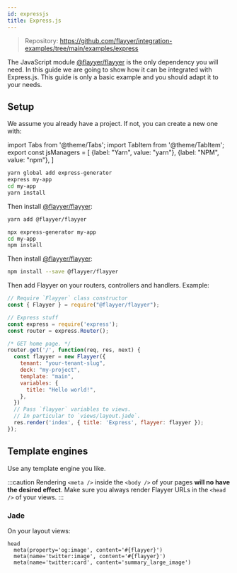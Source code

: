 ```yaml
---
id: expressjs
title: Express.js
---
```


> Repository: https://github.com/flayyer/integration-examples/tree/main/examples/express

The JavaScript module [@flayyer/flayyer](./flayyer-js.md) is the only dependency you will need. In this guide we are going to show how it can be integrated with Express.js. This guide is only a basic example and you should adapt it to your needs.

## Setup

We assume you already have a project. If not, you can create a new one with:

<!-- MDX variables -->
import Tabs from '@theme/Tabs';
import TabItem from '@theme/TabItem';
export const jsManagers = [
  {label: "Yarn", value: "yarn"},
  {label: "NPM", value: "npm"},
]

<Tabs groupId="js-manager" defaultValue="yarn" values={jsManagers}>
<TabItem value="yarn">

```bash title="Terminal.app"
yarn global add express-generator
express my-app
cd my-app
yarn install
```

Then install [@flayyer/flayyer](./flayyer-js.md):

```bash title="Terminal.app"
yarn add @flayyer/flayyer
```

</TabItem>

<TabItem value="npm">

```bash title="Terminal.app"
npx express-generator my-app
cd my-app
npm install
```

Then install [@flayyer/flayyer](./flayyer-js.md):

```bash title="Terminal.app"
npm install --save @flayyer/flayyer
```

</TabItem>
</Tabs>

Then add Flayyer on your routers, controllers and handlers. Example:

```js title="routes/index.js" {2,10-17,20}
// Require `Flayyer` class constructor
const { Flayyer } = require("@flayyer/flayyer");

// Express stuff
const express = require('express');
const router = express.Router();

/* GET home page. */
router.get('/', function(req, res, next) {
  const flayyer = new Flayyer({
    tenant: "your-tenant-slug",
    deck: "my-project",
    template: "main",
    variables: {
      title: "Hello world!",
    },
  })
  // Pass `flayyer` variables to views.
  // In particular to `views/layout.jade`.
  res.render('index', { title: 'Express', flayyer: flayyer });
});
```

## Template engines

Use any template engine you like.

:::caution
Rendering `<meta />` inside the `<body />` of your pages **will no have the desired effect**.
Make sure you always render Flayyer URLs in the `<head />` of your views.
:::

### Jade

On your layout views:

```jade title="views/layout.jade" {2-3}
head
  meta(property='og:image', content='#{flayyer}')
  meta(name='twitter:image', content='#{flayyer}')
  meta(name='twitter:card', content='summary_large_image')
```
